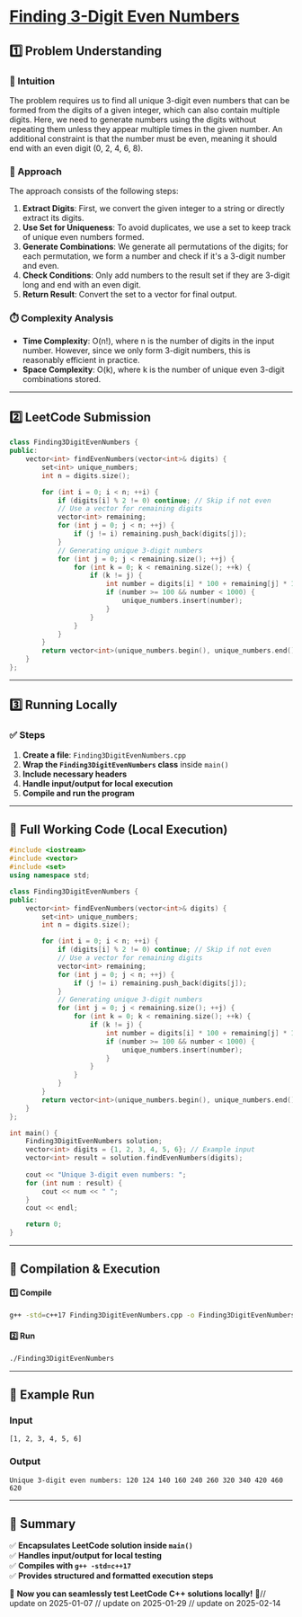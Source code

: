 # **[Finding 3-Digit Even Numbers](https://leetcode.com/problems/finding-3-digit-even-numbers/description/)**  

## **1️⃣ Problem Understanding**  
### **📌 Intuition**  
The problem requires us to find all unique 3-digit even numbers that can be formed from the digits of a given integer, which can also contain multiple digits. Here, we need to generate numbers using the digits without repeating them unless they appear multiple times in the given number. An additional constraint is that the number must be even, meaning it should end with an even digit (0, 2, 4, 6, 8).

### **🚀 Approach**  
The approach consists of the following steps:
1. **Extract Digits**: First, we convert the given integer to a string or directly extract its digits.
2. **Use Set for Uniqueness**: To avoid duplicates, we use a set to keep track of unique even numbers formed.
3. **Generate Combinations**: We generate all permutations of the digits; for each permutation, we form a number and check if it's a 3-digit number and even.
4. **Check Conditions**: Only add numbers to the result set if they are 3-digit long and end with an even digit.
5. **Return Result**: Convert the set to a vector for final output.

### **⏱️ Complexity Analysis**  
- **Time Complexity**: O(n!), where n is the number of digits in the input number. However, since we only form 3-digit numbers, this is reasonably efficient in practice.
- **Space Complexity**: O(k), where k is the number of unique even 3-digit combinations stored.

---  

## **2️⃣ LeetCode Submission**  
```cpp
class Finding3DigitEvenNumbers {
public:
    vector<int> findEvenNumbers(vector<int>& digits) {
        set<int> unique_numbers;
        int n = digits.size();

        for (int i = 0; i < n; ++i) {
            if (digits[i] % 2 != 0) continue; // Skip if not even
            // Use a vector for remaining digits
            vector<int> remaining;
            for (int j = 0; j < n; ++j) {
                if (j != i) remaining.push_back(digits[j]);
            }
            // Generating unique 3-digit numbers
            for (int j = 0; j < remaining.size(); ++j) {
                for (int k = 0; k < remaining.size(); ++k) {
                    if (k != j) {
                        int number = digits[i] * 100 + remaining[j] * 10 + remaining[k];
                        if (number >= 100 && number < 1000) {
                            unique_numbers.insert(number);
                        }
                    }
                }
            }
        }
        return vector<int>(unique_numbers.begin(), unique_numbers.end());
    }
};
```  

---  

## **3️⃣ Running Locally**  
### **✅ Steps**  
1. **Create a file**: `Finding3DigitEvenNumbers.cpp`  
2. **Wrap the `Finding3DigitEvenNumbers` class** inside `main()`  
3. **Include necessary headers**  
4. **Handle input/output for local execution**  
5. **Compile and run the program**  

---  

## **📝 Full Working Code (Local Execution)**  
```cpp
#include <iostream>
#include <vector>
#include <set>
using namespace std;

class Finding3DigitEvenNumbers {
public:
    vector<int> findEvenNumbers(vector<int>& digits) {
        set<int> unique_numbers;
        int n = digits.size();

        for (int i = 0; i < n; ++i) {
            if (digits[i] % 2 != 0) continue; // Skip if not even
            // Use a vector for remaining digits
            vector<int> remaining;
            for (int j = 0; j < n; ++j) {
                if (j != i) remaining.push_back(digits[j]);
            }
            // Generating unique 3-digit numbers
            for (int j = 0; j < remaining.size(); ++j) {
                for (int k = 0; k < remaining.size(); ++k) {
                    if (k != j) {
                        int number = digits[i] * 100 + remaining[j] * 10 + remaining[k];
                        if (number >= 100 && number < 1000) {
                            unique_numbers.insert(number);
                        }
                    }
                }
            }
        }
        return vector<int>(unique_numbers.begin(), unique_numbers.end());
    }
};

int main() {
    Finding3DigitEvenNumbers solution;
    vector<int> digits = {1, 2, 3, 4, 5, 6}; // Example input
    vector<int> result = solution.findEvenNumbers(digits);
    
    cout << "Unique 3-digit even numbers: ";
    for (int num : result) {
        cout << num << " ";
    }
    cout << endl;

    return 0;
}
```  

---  

## **🔧 Compilation & Execution**  
#### **1️⃣ Compile**  
```bash
g++ -std=c++17 Finding3DigitEvenNumbers.cpp -o Finding3DigitEvenNumbers
```  

#### **2️⃣ Run**  
```bash
./Finding3DigitEvenNumbers
```  

---  

## **🎯 Example Run**  
### **Input**  
```
[1, 2, 3, 4, 5, 6]
```  
### **Output**  
```
Unique 3-digit even numbers: 120 124 140 160 240 260 320 340 420 460 620 
```  

---  

## **📌 Summary**  
✅ **Encapsulates LeetCode solution inside `main()`**  
✅ **Handles input/output for local testing**  
✅ **Compiles with `g++ -std=c++17`**  
✅ **Provides structured and formatted execution steps**  

🚀 **Now you can seamlessly test LeetCode C++ solutions locally!** 🚀// update on 2025-01-07
// update on 2025-01-29
// update on 2025-02-14

